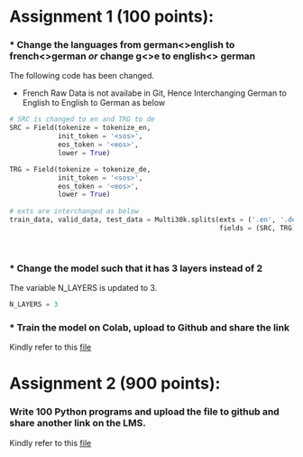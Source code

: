 # Assignment 1 (100 points):
### * Change the languages from german<>english to french<>german *or* change g<>e to english<> german
The following code has been changed.
 * French Raw Data is not availabe in Git, Hence Interchanging German to English to English to German as below
``` python
# SRC is changed to en and TRG to de
SRC = Field(tokenize = tokenize_en, 
            init_token = '<sos>', 
            eos_token = '<eos>', 
            lower = True)

TRG = Field(tokenize = tokenize_de, 
            init_token = '<sos>', 
            eos_token = '<eos>', 
            lower = True)
            
# exts are interchanged as below
train_data, valid_data, test_data = Multi30k.splits(exts = ('.en', '.de'), 
                                                    fields = (SRC, TRG))
                                                    
                                                    
```
### * Change the model such that it has 3 layers instead of 2

The variable N_LAYERS is updated to 3.

``` python
N_LAYERS = 3
```
### * Train the model on Colab, upload to Github and share the link

Kindly refer to this [file](https://github.com/nmeva/E8/blob/main/END_S8_Assignment_PartA.ipynb)



# Assignment 2 (900 points):

### Write 100 Python programs and upload the file to github and share another link on the LMS.

Kindly refer to this [file](https://github.com/nmeva/E8/blob/main/S8_100_python.ipynb)
